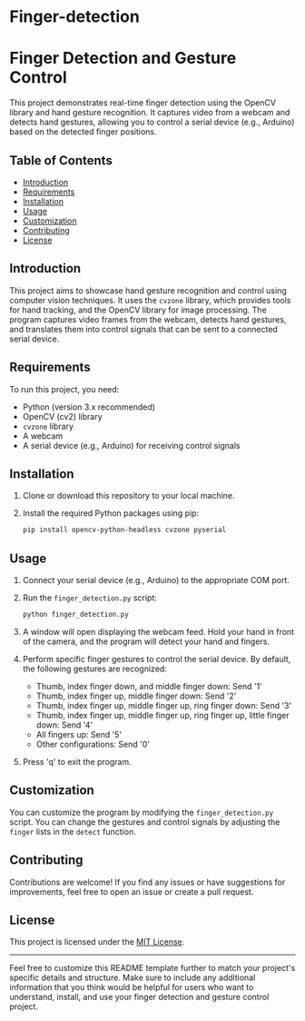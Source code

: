 # Finger-detection

# Finger Detection and Gesture Control

This project demonstrates real-time finger detection using the OpenCV library and hand gesture recognition. It captures video from a webcam and detects hand gestures, allowing you to control a serial device (e.g., Arduino) based on the detected finger positions.

## Table of Contents

- [Introduction](#introduction)
- [Requirements](#requirements)
- [Installation](#installation)
- [Usage](#usage)
- [Customization](#customization)
- [Contributing](#contributing)
- [License](#license)

## Introduction

This project aims to showcase hand gesture recognition and control using computer vision techniques. It uses the `cvzone` library, which provides tools for hand tracking, and the OpenCV library for image processing. The program captures video frames from the webcam, detects hand gestures, and translates them into control signals that can be sent to a connected serial device.

## Requirements

To run this project, you need:

- Python (version 3.x recommended)
- OpenCV (cv2) library
- `cvzone` library
- A webcam
- A serial device (e.g., Arduino) for receiving control signals

## Installation

1. Clone or download this repository to your local machine.

2. Install the required Python packages using pip:

   ```bash
   pip install opencv-python-headless cvzone pyserial
   ```

## Usage

1. Connect your serial device (e.g., Arduino) to the appropriate COM port.

2. Run the `finger_detection.py` script:

   ```bash
   python finger_detection.py
   ```

3. A window will open displaying the webcam feed. Hold your hand in front of the camera, and the program will detect your hand and fingers.

4. Perform specific finger gestures to control the serial device. By default, the following gestures are recognized:
   - Thumb, index finger down, and middle finger down: Send '1'
   - Thumb, index finger up, middle finger down: Send '2'
   - Thumb, index finger up, middle finger up, ring finger down: Send '3'
   - Thumb, index finger up, middle finger up, ring finger up, little finger down: Send '4'
   - All fingers up: Send '5'
   - Other configurations: Send '0'

5. Press 'q' to exit the program.

## Customization

You can customize the program by modifying the `finger_detection.py` script. You can change the gestures and control signals by adjusting the `finger` lists in the `detect` function.

## Contributing

Contributions are welcome! If you find any issues or have suggestions for improvements, feel free to open an issue or create a pull request.

## License

This project is licensed under the [MIT License](LICENSE).

---

Feel free to customize this README template further to match your project's specific details and structure. Make sure to include any additional information that you think would be helpful for users who want to understand, install, and use your finger detection and gesture control project.
